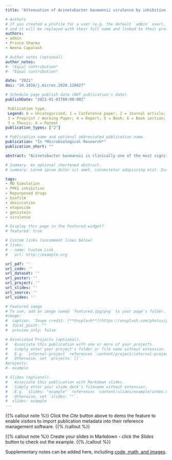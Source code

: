 ```yaml
---
title: "Attenuation of Acinetobacter baumannii virulence by inhibition of polyphosphate kinase 1 with repurposed drugs"

# Authors
# If you created a profile for a user (e.g. the default `admin` user), write the username (folder name) here 
# and it will be replaced with their full name and linked to their profile.
authors:
- admin
- Prince Sharma
- Neena Capalash

# Author notes (optional)
author_notes:
#- "Equal contribution"
#- "Equal contribution"

date: "2021"
doi: "10.1016/j.micres.2020.126627"

# Schedule page publish date (NOT publication's date).
publishDate: "2021-01-01T00:00:00Z"

 Publication type.
 Legend: 0 = Uncategorized; 1 = Conference paper; 2 = Journal article;
 3 = Preprint / Working Paper; 4 = Report; 5 = Book; 6 = Book section;
 7 = Thesis; 8 = Patent
publication_types: ["2"]

# Publication name and optional abbreviated publication name.
publication: "In *Microbiological Research*"
publication_short: ""

abstract: "Acinetobacter baumannii is clinically one of the most significant pathogens, especially in intensive care settings, because of its multidrug-resistance (MDR). Repurposing of high-affinity drugs is a faster and more plausible approach for combating the emergence of MDR and to tackle bacterial infections. This study was aimed to evaluate the approved drugs potentially inhibiting A. baumannii PPK1 (AbPPK1) mediated synthesis of polyphosphates (polyP). Based on virtual screening, molecular dynamic simulation, and CD spectroscopy for thermal stability, two stable ligands, etoposide and genistein, were found with promising contours for further investigation. Following in vitro inhibition of AbPPK1, the efficacy of selected drugs was further tested against virulence traits of A. baumannii. These drugs significantly reduced the biofilm formation, surface motility in A. baumannii and led to decreased survival under desiccation. In addition to inhibition of PPK1, both drugs increased the expression of polyP degrading enzyme, exopolyphosphatase (PPX), that might be responsible for the decrease in the total cellular polyP. Since polyP modulates the virulence factors in bacteria, destabilization of the polyP pool by these drugs seems particularly striking for their therapeutic applications against A. baumannii."

# Summary. An optional shortened abstract.
# summary: Lorem ipsum dolor sit amet, consectetur adipiscing elit. Duis posuere tellus ac convallis placerat. Proin tincidunt magna sed ex sollicitudin condimentum.

tags: 
- MD Simulation
- PPK1 inhibition
- Repurposed drugs
- biofilm
- desiccation
- etoposide
- genistein
- virulence

# Display this page in the Featured widget?
# featured: true

# Custom links (uncomment lines below)
# links:
# - name: Custom Link
#   url: http://example.org

url_pdf: ''
url_code: ''
url_dataset: ''
url_poster: ''
url_project: ''
url_slides: ''
url_source: ''
url_video: ''

# Featured image
# To use, add an image named `featured.jpg/png` to your page's folder. 
#image:
#  caption: 'Image credit: [**Unsplash**](https://unsplash.com/photos/pLCdAaMFLTE)'
#  focal_point: ""
#  preview_only: false

# Associated Projects (optional).
#   Associate this publication with one or more of your projects.
#   Simply enter your project's folder or file name without extension.
#   E.g. `internal-project` references `content/project/internal-project/index.md`.
#   Otherwise, set `projects: []`.
#projects:
#- example

# Slides (optional).
#   Associate this publication with Markdown slides.
#   Simply enter your slide deck's filename without extension.
#   E.g. `slides: "example"` references `content/slides/example/index.md`.
#   Otherwise, set `slides: ""`.
#  slides: example
---
```


{{% callout note %}}
Click the *Cite* button above to demo the feature to enable visitors to import publication metadata into their reference management software.
{{% /callout %}}

{{% callout note %}}
Create your slides in Markdown - click the *Slides* button to check out the example.
{{% /callout %}}

Supplementary notes can be added here, including [code, math, and images](https://wowchemy.com/docs/writing-markdown-latex/).
